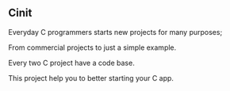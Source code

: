 ## Cinit

Everyday C programmers starts new projects for many purposes;

From commercial projects to just a simple example.

Every two C project have a code base.

This project help you to better starting your C app.